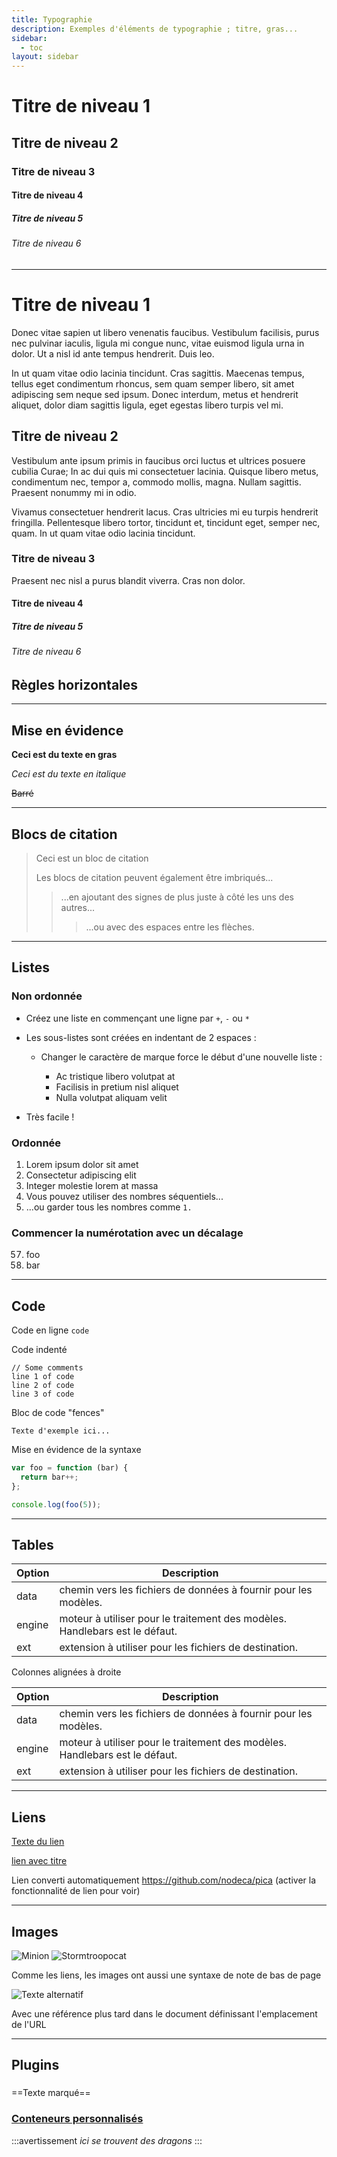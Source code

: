 ```yaml
---
title: Typographie
description: Exemples d'éléments de typographie ; titre, gras...
sidebar:
  - toc
layout: sidebar
---
```


# Titre de niveau 1

## Titre de niveau 2

### Titre de niveau 3

#### Titre de niveau 4

##### Titre de niveau 5

###### Titre de niveau 6

---

# Titre de niveau 1

Donec vitae sapien ut libero venenatis faucibus. Vestibulum facilisis, purus nec pulvinar iaculis, ligula mi congue nunc, vitae euismod ligula urna in dolor. Ut a nisl id ante tempus hendrerit. Duis leo.

In ut quam vitae odio lacinia tincidunt. Cras sagittis. Maecenas tempus, tellus eget condimentum rhoncus, sem quam semper libero, sit amet adipiscing sem neque sed ipsum. Donec interdum, metus et hendrerit aliquet, dolor diam sagittis ligula, eget egestas libero turpis vel mi.

## Titre de niveau 2

Vestibulum ante ipsum primis in faucibus orci luctus et ultrices posuere cubilia Curae; In ac dui quis mi consectetuer lacinia. Quisque libero metus, condimentum nec, tempor a, commodo mollis, magna. Nullam sagittis. Praesent nonummy mi in odio.

Vivamus consectetuer hendrerit lacus. Cras ultricies mi eu turpis hendrerit fringilla. Pellentesque libero tortor, tincidunt et, tincidunt eget, semper nec, quam. In ut quam vitae odio lacinia tincidunt.

### Titre de niveau 3

Praesent nec nisl a purus blandit viverra. Cras non dolor.

#### Titre de niveau 4

##### Titre de niveau 5

###### Titre de niveau 6

## Règles horizontales

---

## Mise en évidence

**Ceci est du texte en gras**

*Ceci est du texte en italique*

~~Barré~~

---

## Blocs de citation

> Ceci est un bloc de citation
>
> Les blocs de citation peuvent également être imbriqués...
>
> > ...en ajoutant des signes de plus juste à côté les uns des autres...
> >
> > > ...ou avec des espaces entre les flèches.

---

## Listes

### Non ordonnée

* Créez une liste en commençant une ligne par `+`, `-` ou `*`
* Les sous-listes sont créées en indentant de 2 espaces :

  * Changer le caractère de marque force le début d'une nouvelle liste :

    * Ac tristique libero volutpat at
    * Facilisis in pretium nisl aliquet
    * Nulla volutpat aliquam velit
* Très facile !

### Ordonnée

1. Lorem ipsum dolor sit amet
2. Consectetur adipiscing elit
3. Integer molestie lorem at massa
4. Vous pouvez utiliser des nombres séquentiels...
5. ...ou garder tous les nombres comme `1.`

### Commencer la numérotation avec un décalage

57. foo
58. bar

---

## Code

Code en ligne `code`

Code indenté

```text
// Some comments
line 1 of code
line 2 of code
line 3 of code
```

Bloc de code "fences"

```text
Texte d'exemple ici...
```

Mise en évidence de la syntaxe

```js
var foo = function (bar) {
  return bar++;
};

console.log(foo(5));
```

---

## Tables

| Option | Description                                                               |
| ------ | ------------------------------------------------------------------------- |
| data   | chemin vers les fichiers de données à fournir pour les modèles.          |
| engine | moteur à utiliser pour le traitement des modèles. Handlebars est le défaut.|
| ext    | extension à utiliser pour les fichiers de destination.                    |

Colonnes alignées à droite

| Option | Description                                                               |
| ------ | ------------------------------------------------------------------------- |
| data   | chemin vers les fichiers de données à fournir pour les modèles.          |
| engine | moteur à utiliser pour le traitement des modèles. Handlebars est le défaut.|
| ext    | extension à utiliser pour les fichiers de destination.                    |

---

## Liens

[Texte du lien](http://dev.nodeca.com)

[lien avec titre](http://nodeca.github.io/pica/demo/ "texte du titre!")

Lien converti automatiquement https://github.com/nodeca/pica (activer la fonctionnalité de lien pour voir)

---

## Images

![Minion](https://octodex.github.com/images/minion.png)
![Stormtroopocat](https://octodex.github.com/images/stormtroopocat.jpg "Le Stormtroopocat")

Comme les liens, les images ont aussi une syntaxe de note de bas de page

![Texte alternatif](https://octodex.github.com/images/dojocat.jpg "Le Dojocat")

Avec une référence plus tard dans le document définissant l'emplacement de l'URL

---

## Plugins

### [<mark>](https://github.com/markdown-it/markdown-it-mark)

==Texte marqué==

### [Conteneurs personnalisés](https://github.com/markdown-it/markdown-it-container)

:::avertissement
*ici se trouvent des dragons*
:::
